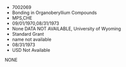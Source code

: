 * 7002069
* Bonding in Organoberyllium Compounds
* MPS,CHE
* 09/01/1970,08/31/1973
* None   DATA NOT AVAILABLE, University of Wyoming
* Standard Grant
*   name not available
* 08/31/1973
* USD Not Available

NONE